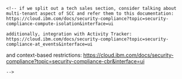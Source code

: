 

<!-- Should add a section for tech sales to cover IAM settings, use demo environment as an example. 
https://cloud.ibm.com/docs/security-compliance?topic=security-compliance-assign-roles

also
https://cloud.ibm.com/docs/security-compliance?topic=security-compliance-access-management&interface=ui
-->

<!-- mention event notifications https://cloud.ibm.com/docs/security-compliance?topic=security-compliance-event-notifications&interface=ui -->

<!-- can we use this as the flow: https://cloud.ibm.com/docs/security-compliance?topic=security-compliance-scan-resources&interface=ui -->


<!-- for reading dashboard, refer to:https://cloud.ibm.com/docs/security-compliance?topic=security-compliance-results&interface=ui


Success rate
    The rate at which your configurations pass the evaluation that is conducted. Note: The number of evaluations conducted does not always match the number of billable evaluations, as there is no charge for assessments evaluated as unable to perform. Be sure to look for the billable evaluations in each scan result if you need to estimate your cost.
Total controls
    The total number of controls that have been evaluated in the past 30 days.
Total evaluations
    The total number of evaluations that have been run in the past 30 days. An evaluation is the check of one resource against one assessment.  -->

    <!-- if we split out a tech sales section, consider talking about multi-tenant aspect of SCC and refer them to this documentation: https://cloud.ibm.com/docs/security-compliance?topic=security-compliance-compute-isolation&interface=ui 
    
    additionally, integration with Activity Tracker: 
    https://cloud.ibm.com/docs/security-compliance?topic=security-compliance-at_events&interface=ui
   
   and context-based restrictions: https://cloud.ibm.com/docs/security-compliance?topic=security-compliance-cbr&interface=ui
   
    -->